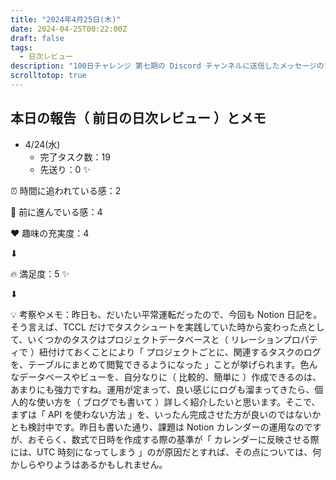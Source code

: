 ```yaml
---
title: "2024年4月25日(木)"
date: 2024-04-25T00:22:00Z
draft: false
tags:
  - 日次レビュー
description: "100日チャレンジ 第七期の Discord チャンネルに送信したメッセージのアーカイブ"
scrolltotop: true
---
```


## 本日の報告（ 前日の日次レビュー ）とメモ

- 4/24(水)
  - 完了タスク数：19
  - 先送り：0 ✨

⏰ 時間に追われている感：2

💪 前に進んでいる感：4

❤️ 趣味の充実度：4

⬇︎

🔥 満足度：5 ✨

⬇︎

💡 考察やメモ：昨日も、だいたい平常運転だったので、今回も Notion 日記を。そう言えば、TCCL だけでタスクシュートを実践していた時から変わった点として、いくつかのタスクはプロジェクトデータベースと（ リレーションプロパティで ）紐付けておくことにより「 プロジェクトごとに、関連するタスクのログを、テーブルにまとめて閲覧できるようになった 」ことが挙げられます。色んなデータベースやビューを、自分なりに（ 比較的、簡単に ）作成できるのは、あまりにも強力ですね。運用が定まって、良い感じにログも溜まってきたら、個人的な使い方を（ ブログでも書いて ）詳しく紹介したいと思います。そこで、まずは「 API を使わない方法 」を、いったん完成させた方が良いのではないかとも検討中です。昨日も書いた通り、課題は Notion カレンダーの運用なのですが、おそらく、数式で日時を作成する際の基準が「 カレンダーに反映させる際には、UTC 時刻になってしまう 」のが原因だとすれば、その点については、何かしらやりようはあるかもしれません。
